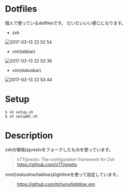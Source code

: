 # Dotfiles

個人で使っているdotfilesです。
だいたいいい感じになります。

- zsh

![2017-03-13 22 52 54](https://cloud.githubusercontent.com/assets/783878/23858264/39aa3544-0843-11e7-9f39-2dc97be0d6b1.png)

- vim(tabbar) 

![2017-03-13 22 53 36](https://cloud.githubusercontent.com/assets/783878/23858265/39afe7e6-0843-11e7-9400-6a6cac4d6240.png)

- vim(statusbar)

![2017-03-13 22 53 44](https://cloud.githubusercontent.com/assets/783878/23858266/3a2cca54-0843-11e7-8a17-74ffe82ea413.png)


# Setup
```
$ sh setup.sh
$ sh setupRC.sh
```

# Description
zshの環境はpreztoをフォークしたものを使っています。

> ir77/prezto: The configuration framework for Zsh
> https://github.com/ir77/prezto

vimのstatusline/tablineはlightlineを使って設定しています。
> https://github.com/itchyny/lightline.vim
